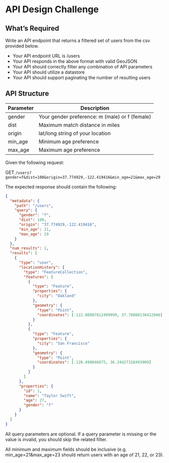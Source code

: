 # API Design Challenge

## What’s Required

Write an API endpoint that returns a filtered set of users from the csv provided below.

* Your API endpoint URL is /users
* Your API responds in the above format with valid GeoJSON
* Your API should correctly filter any combination of API parameters
* Your API should utilize a datastore
* Your API should support paginating the number of resulting users

## API Structure

| Parameter | Description                                    |
| --------- | ---------------------------------------------- |
| gender    | Your gender preference: m (male) or f (female) |
| dist      | Maximum match distance in miles                |
| origin    | lat/long string of your location               |
| min_age   | Minimum age preference                         |
| max_age   | Maximum age preference                         |

Given the following request:

GET `/users?gender=f&dist=100&origin=37.774929,-122.419416&min_age=21&max_age=29`

The expected response should contain the following:

```json
{
  "metadata": {
    "path": "/users",
    "query": {
      "gender": "f",
      "dist": 100,
      "origin": "37.774929,-122.419416",
      "min_age": 21,
      "max_age": 29
    }
  },
  "num_results": 1,
  "results": [
    {
      "type": "user",
      "locationHistory": {
        "type": "FeatureCollection",
        "features": [
          {
            "type": "Feature",
            "properties": {
              "city": "Oakland"
            },
            "geometry": {
              "type": "Point",
              "coordinates": [-122.08007812499999, 37.78808138412046]
            }
          },
          {
            "type": "Feature",
            "properties": {
              "city": "San Francisco"
            },
            "geometry": {
              "type": "Point",
              "coordinates": [-120.498046875, 36.24427318493909]
            }
          }
        ]
      },
      "properties": {
        "id": 1,
        "name": "Taylor Swift",
        "age": 27,
        "gender": "f"
      }
    }
  ]
}
```

All query parameters are optional. If a query parameter is missing or the value is invalid, you should skip the related filter.

All minimum and maximum fields should be inclusive (e.g. min_age=21&max_age=23 should return users with an age of 21, 22, or 23).
